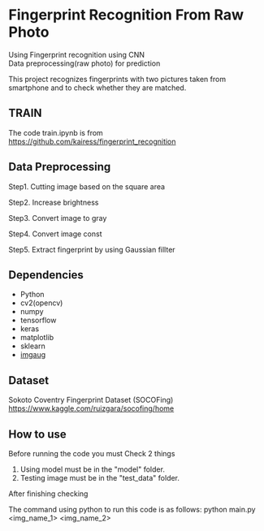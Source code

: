 # Fingerprint Recognition From Raw Photo
Using Fingerprint recognition using CNN  
Data preprocessing(raw photo) for prediction

This project recognizes fingerprints with two pictures taken from smartphone and to check whether they are matched.

## TRAIN
The code train.ipynb is from https://github.com/kairess/fingerprint_recognition

## Data Preprocessing
Step1. Cutting image based on the square area

Step2. Increase brightness

Step3. Convert image to gray

Step4. Convert image const

Step5. Extract fingerprint by using Gaussian fillter

## Dependencies
- Python
- cv2(opencv)
- numpy
- tensorflow
- keras
- matplotlib
- sklearn
- [imgaug](https://github.com/aleju/imgaug)

## Dataset

Sokoto Coventry Fingerprint Dataset (SOCOFing) https://www.kaggle.com/ruizgara/socofing/home

## How to use

Before running the code you must Check 2 things
1. Using model must be in the "model" folder.
2. Testing image must be in the "test_data" folder.

After finishing checking

The command using python to run this code is as follows:
python main.py <img_name_1> <img_name_2>
